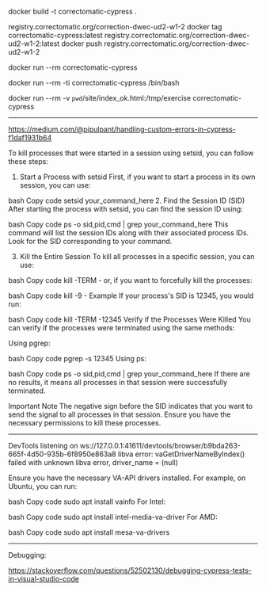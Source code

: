 
docker build -t correctomatic-cypress .

registry.correctomatic.org/correction-dwec-ud2-w1-2
docker tag correctomatic-cypress:latest registry.correctomatic.org/correction-dwec-ud2-w1-2:latest
docker push registry.correctomatic.org/correction-dwec-ud2-w1-2

docker run --rm correctomatic-cypress


docker run --rm -ti correctomatic-cypress /bin/bash

docker run --rm -v `pwd`/site/index_ok.html:/tmp/exercise correctomatic-cypress

-----------------------------------

https://medium.com/@pipulpant/handling-custom-errors-in-cypress-f1daf1931b64



To kill processes that were started in a session using setsid, you can follow these steps:

1. Start a Process with setsid
First, if you want to start a process in its own session, you can use:

bash
Copy code
setsid your_command_here
2. Find the Session ID (SID)
After starting the process with setsid, you can find the session ID using:

bash
Copy code
ps -o sid,pid,cmd | grep your_command_here
This command will list the session IDs along with their associated process IDs. Look for the SID corresponding to your command.

3. Kill the Entire Session
To kill all processes in a specific session, you can use:

bash
Copy code
kill -TERM -<SID>
or, if you want to forcefully kill the processes:

bash
Copy code
kill -9 -<SID>
Example
If your process's SID is 12345, you would run:

bash
Copy code
kill -TERM -12345
Verify if the Processes Were Killed
You can verify if the processes were terminated using the same methods:

Using pgrep:

bash
Copy code
pgrep -s 12345
Using ps:

bash
Copy code
ps -o sid,pid,cmd | grep your_command_here
If there are no results, it means all processes in that session were successfully terminated.

Important Note
The negative sign before the SID indicates that you want to send the signal to all processes in that session.
Ensure you have the necessary permissions to kill these processes.



----------------


DevTools listening on ws://127.0.0.1:41611/devtools/browser/b9bda263-665f-4d50-935b-6f8950e863a8
libva error: vaGetDriverNameByIndex() failed with unknown libva error, driver_name = (null)

Ensure you have the necessary VA-API drivers installed. For example, on Ubuntu, you can run:

bash
Copy code
sudo apt install vainfo
For Intel:

bash
Copy code
sudo apt install intel-media-va-driver
For AMD:

bash
Copy code
sudo apt install mesa-va-drivers


----------------

Debugging:

https://stackoverflow.com/questions/52502130/debugging-cypress-tests-in-visual-studio-code
